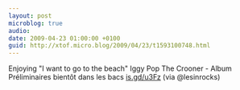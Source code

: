 ```yaml
---
layout: post
microblog: true
audio: 
date: 2009-04-23 01:00:00 +0100
guid: http://xtof.micro.blog/2009/04/23/t1593100748.html
---
```

Enjoying "I want to go to the beach" Iggy Pop The Crooner - Album Préliminaires bientôt dans les bacs  [is.gd/u3Fz](http://is.gd/u3Fz) (via @lesinrocks)
